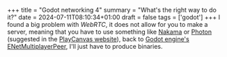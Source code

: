 +++
title = "Godot networking 4"
summary = "What's the right way to do it?"
date = 2024-07-11T08:10:34+01:00
draft = false
tags = ['godot']
+++
I found a big problem with *WebRTC*, it does not allow for you to make a server, meaning that you have to use something like [Nakama](https://heroiclabs.com/nakama/) or [Photon](https://www.photonengine.com/) (suggested in the [PlayCanvas website](https://developer.playcanvas.com/tutorials/real-time-multiplayer-photon/)), back to [Godot engine's](https://godotengine.org/) [ENetMultiplayerPeer](https://docs.godotengine.org/en/stable/classes/class_enetmultiplayerpeer.html), I'll just have to produce binaries.
